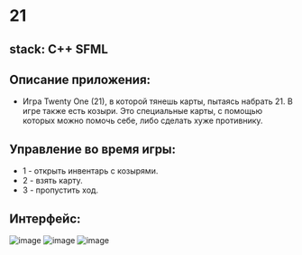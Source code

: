 # 21
## stack: C++ SFML
## Описание приложения:
- Игра Twenty One (21), в которой тянешь карты, пытаясь набрать 21. В игре также есть козыри. Это специальные карты, с помощью которых можно помочь себе, либо сделать хуже противнику.
## Управление во время игры:
- 1 - открыть инвентарь с козырями.
- 2 - взять карту.
- 3 - пропустить ход.
## Интерфейс:
![image](https://github.com/VKJN/21/assets/137274684/4920c9b9-d983-45db-bf75-d5c060e84af1)
![image](https://github.com/VKJN/21/assets/137274684/34462cd1-8916-41d0-99b3-137fe2f7c3f2)
![image](https://github.com/VKJN/21/assets/137274684/3e65153f-a54c-443a-9a1e-af02fda2f36e)
